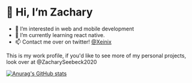 # 👋 Hi, I’m Zachary

- 👀 I’m interested in web and mobile development
- 🌱 I’m currently learning react native.
- 📫 Contact me over on twitter! [@Xeinix](https://twitter.com/xeinix)

This is my work profile, if you'd like to see more of my personal projects, look over at @ZacharySeebeck2020


[![Anurag's GitHub stats](https://github-readme-stats.vercel.app/api?username=ZacharySeebeck2020)](https://github.com/anuraghazra/github-readme-stats)
